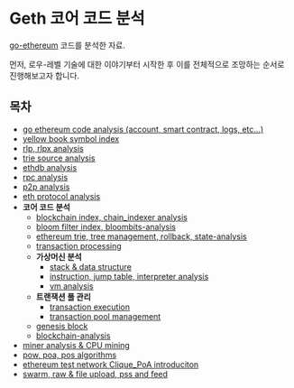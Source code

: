# Geth 코어 코드 분석

[go-ethereum](https://github.com/ethereum/go-ethereum) 코드를 분석한 자료.

먼저, 로우-레벨 기술에 대한 이야기부터 시작한 후 이를 전체적으로 조망하는 순서로 진행해보고자 합니다.

## 목차

- [go ethereum code analysis (account, smart contract, logs, etc...)](/go-ethereum-code-analysis.md)
- [yellow book symbol index](symbol-index.md)
- [rlp, rlpx analysis](/rlp-analysis.md)
- [trie source analysis](/trie-analysis.md)
- [ethdb analysis](/ethdb-analysis.md)
- [rpc analysis](/rpc-analysis.md)
- [p2p analysis](/p2p-analysis.md)
- [eth protocol analysis](/eth-analysis.md)
- **코어 코드 분석**
  - [blockchain index, chain_indexer analysis](/core-chain_indexer-analysis.md)
  - [bloom filter index, bloombits-analysis](/core-bloombits-analysis.md)
  - [ethereum trie, tree management, rollback, state-analysis](/core-state-analysis.md)
  - [transaction processing](/core-state-process-analysis.md)
  - **가상머신 분석**
    - [stack & data structure](/core-vm-stack-memory-analysis.md)
    - [instruction, jump table, interpreter analysis](/core-vm-jumptable-instruction.md)
    - [vm analysis](/core-vm-analysis.md)
  - **트랜잭션 풀 관리**
    - [transaction execution](/core-txlist-data-structure-analysis.md)
    - [transaction pool management](/core-txpool-analysis.md)
  - [genesis block](/core-genesis-analysis.md)
  - [blockchain-analysis](/core-blockchain-analysis.md)
- [miner analysis & CPU mining](/miner-analysis-CPU-mining.md)
- [pow, poa, pos algorithms](/pow-analysis.md)
- [ethereum test network Clique_PoA introduciton](/ethereum-Clique_PoA-introduction.md)
- [swarm, raw & file upload, pss and feed](/ethereum-swarm-introduction.md)
